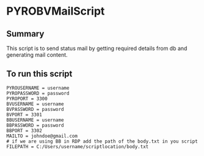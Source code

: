 # PYROBVMailScript

## Summary

This script is to send status mail by getting required details from db and generating mail content.

## To run this script 
```file
PYROUSERNAME = username
PYROPASSWORD = password
PYROPORT = 3300
BVUSERNAME = username
BVPASSWORD = password
BVPORT = 3301
BBUSERNAME = username
BBPASSWORD = password
BBPORT = 3302
MAILTO = johndoe@gmail.com
# if we are using BB in RDP add the path of the body.txt in you script 
FILEPATH = C:/Users/username/scriptlocation/body.txt
```
